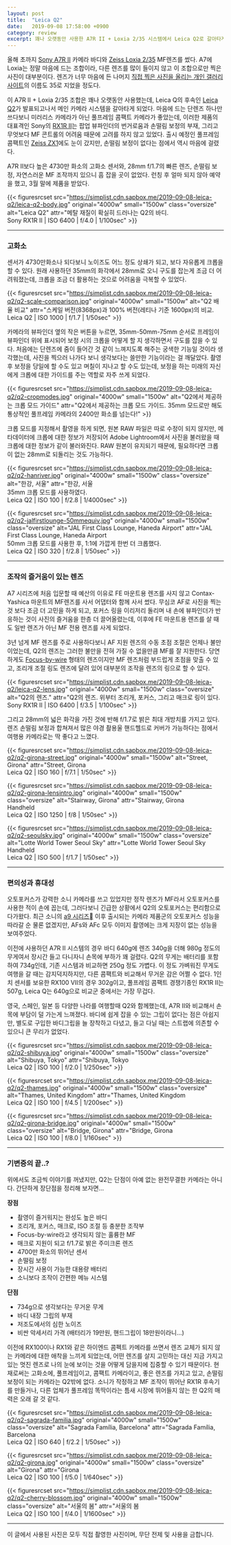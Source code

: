 ```yaml
---
layout: post
title:  "Leica Q2"
date:   2019-09-08 17:58:00 +0900
category: review
excerpt: 꽤나 오랫동안 사용한 A7R II + Loxia 2/35 시스템에서 Leica Q2로 갈아타게 되었다.
---
```


올해 초까지 [Sony A7R II][1] 카메라 바디와 [Zeiss Loxia 2/35][2] MF렌즈를 썼다. A7에 Loxia는 정말 마음에 드는 조합이라, 다른 렌즈를 많이 들이지 않고 이 조합으로만 찍은 사진이 대부분이다. 렌즈가 너무 마음에 든 나머지 [직접 찍은 사진을 올리는 개인 갤러리 사이트][3]의 이름도 35로 지었을 정도다.

이 A7R II + Loxia 2/35 조합은 꽤나 오랫동안 사용했는데, Leica Q의 후속인 [Leica Q2][4]가 발표되고나서 메인 카메라 시스템을 갈아타게 되었다. 마음에 드는 단렌즈 하나만 쓰다보니 미러리스 카메라가 아닌 풀프레임 콤팩트 카메라가 좋았는데, 이러한 제품의 대표격인 Sony의 [RX1R II][5]는 팝업 뷰파인더의 번거로움과 손떨림 보정의 부재, 그리고 무엇보다 MF 콘트롤의 어려움 때문에 고려를 하지 않고 있었다. 출시 예정인 풀프레임 콤팩트인 [Zeiss ZX1][6]에도 눈이 갔지만, 손떨림 보정이 없다는 점에서 역시 마음에 걸렸다.

A7R II보다 높은 4730만 화소의 고화소 센서와, 28mm f/1.7의 빠른 렌즈, 손떨림 보정, 자연스러운 MF 조작까지 있으니 흠 잡을 곳이 없었다. 런칭 후 얼마 되지 않아 예약을 했고, 3월 말에 제품을 받았다.

{{< figuresrcset
  src="https://simplist.cdn.sapbox.me/2019-09-08-leica-q2/leica-q2-body.jpg"
  original="4000w" small="1500w"
  class="oversize"
  alt="Leica Q2"
  attr="메탈 재질이 확실히 드러나는 Q2의 바디.<br>Sony RX1R II | ISO 6400 | f/4.0 | 1/100sec" >}}

------

### 고화소

센서가 4730만화소나 되다보니 노이즈도 어느 정도 상쇄가 되고, 보다 자유롭게 크롭을 할 수 있다. 원래 사용하던 35mm의 화각에서 28mm로 오니 구도를 잡는게 조금 더 어려워졌는데, 크롭을 조금 더 활용하는 것으로 어려움을 극복할 수 있었다.

{{< figuresrcset
  src="https://simplist.cdn.sapbox.me/2019-09-08-leica-q2/q2-scale-comparison.jpg"
  original="4000w" small="1500w"
  alt="Q2 배율 비교"
  attr="스케일 버전(8368px)과 100% 버전(레티나 기준 1600px)의 비교.<br>Leica Q2 | ISO 1000 | f/1.7 | 1/50sec" >}}

카메라의 뷰파인더 옆의 작은 버튼을 누르면, 35mm-50mm-75mm 순서로 프레임이 뷰파인더 위에 표시되어 보정 시의 크롭을 어떻게 할 지 생각하면서 구도를 잡을 수 있다. 처음에는 단렌즈에 줌이 들어간 것 같이 느껴지도록 해주는 궁색한 기능일 것이라 생각했는데, 사진을 찍으러 나가다 보니 생각보다는 쓸만한 기능이라는 걸 깨달았다. 촬영 후 보정을 당일에 할 수도 있고 며칠이 지나고 할 수도 있는데, 보정을 하는 미래의 자신에게 크롭에 대한 가이드를 주는 역할로 자주 쓰게 되었다.

{{< figuresrcset
  src="https://simplist.cdn.sapbox.me/2019-09-08-leica-q2/q2-cropmodes.jpg"
  original="4000w" small="1500w"
  alt="Q2에서 제공하는 크롭 모드 가이드"
  attr="Q2에서 제공하는 크롭 모드 가이드. 35mm 모드로만 해도 통상적인 풀프레임 카메라의 2400만 화소를 넘는다!" >}}

크롭 모드를 지정해서 촬영을 하게 되면, 원본 RAW 파일은 따로 수정이 되지 않지만, 메타데이터에 크롭에 대한 정보가 저장되어 Adobe Lightroom에서 사진을 불러왔을 때 크롭에 대한 정보가 같이 불러와진다. RAW 원본이 유지되기 때문에, 필요하다면 크롭이 없는 28mm로 되돌리는 것도 가능하다.

{{< figuresrcset
  src="https://simplist.cdn.sapbox.me/2019-09-08-leica-q2/q2-hanriver.jpg"
  original="4000w" small="1500w"
  class="oversize"
  alt="한강, 서울"
  attr="한강, 서울<br>35mm 크롭 모드를 사용하였다.<br>Leica Q2 | ISO 100 | f/2.8 | 1/4000sec" >}}

{{< figuresrcset
  src="https://simplist.cdn.sapbox.me/2019-09-08-leica-q2/q2-jalfirstlounge-50mmequiv.jpg"
  original="4000w" small="1500w"
  class="oversize"
  alt="JAL First Class Lounge, Haneda Airport"
  attr="JAL First Class Lounge, Haneda Airport<br>50mm 크롭 모드를 사용한 후, 1:1에 가깝게 한번 더 크롭했다.<br>Leica Q2 | ISO 320 | f/2.8 | 1/50sec" >}}

------

### 조작의 즐거움이 있는 렌즈

A7 시리즈에 처음 입문할 때 예산의 이유로 FE 마운트용 렌즈를 사지 않고 Contax-Yashica 마운트의 MF렌즈를 사서 어댑터와 함께 사서 썼다. 무심코 AF로 사진을 찍는 것 보다 조금 더 고민을 하게 되고, 포커스 링을 이리저리 돌리며 내 손에 뷰파인더가 반응하는 것이 사진의 즐거움을 한층 더 끌어올렸는데, 이후에 FE 마운트용 렌즈를 살 때도 일반 렌즈가 아닌 MF 전용 렌즈를 사게 되었다.

3년 넘게 MF 렌즈를 주로 사용하다보니 AF 지원 렌즈의 수동 초점 조절은 언제나 불만이었는데, Q2의 렌즈는 그러한 불만을 전혀 가질 수 없을만큼 MF를 잘 지원한다. 당연하게도 [Focus-by-wire][7] 형태의 렌즈이지만 MF 렌즈처럼 부드럽게 초점을 맞출 수 있고, 조리개 조절 링도 렌즈에 달려 있어 대부분의 조작을 렌즈의 링으로 할 수 있다.

{{< figuresrcset
  src="https://simplist.cdn.sapbox.me/2019-09-08-leica-q2/leica-q2-lens.jpg"
  original="4000w" small="1500w"
  class="oversize"
  alt="Q2의 렌즈."
  attr="Q2의 렌즈. 위부터 조리개, 포커스, 그리고 매크로 링이 있다.<br>Sony RX1R II | ISO 6400 | f/3.5 | 1/100sec" >}}


그리고 28mm의 넓은 화각을 가진 것에 반해 f/1.7로 밝은 최대 개방치를 가지고 있다. 렌즈 손떨림 보정과 합쳐져서 많은 야경 촬용울 핸드헬드로 커버가 가능하다는 점에서 여행용 카메라로는 딱 좋다고 느꼈다.

{{< figuresrcset
  src="https://simplist.cdn.sapbox.me/2019-09-08-leica-q2/q2-girona-street.jpg"
  original="4000w" small="1500w"
  alt="Street, Girona"
  attr="Street, Girona<br>Leica Q2 | ISO 160 | f/7.1 | 1/50sec" >}}

{{< figuresrcset
  src="https://simplist.cdn.sapbox.me/2019-09-08-leica-q2/q2-girona-lensintro.jpg"
  original="4000w" small="1500w"
  class="oversize"
  alt="Stairway, Girona"
  attr="Stairway, Girona<br>Handheld<br>Leica Q2 | ISO 1250 | f/8 | 1/50sec" >}}

{{< figuresrcset
  src="https://simplist.cdn.sapbox.me/2019-09-08-leica-q2/q2-seoulsky.jpg"
  original="4000w" small="1500w"
  class="oversize"
  alt="Lotte World Tower Seoul Sky"
  attr="Lotte World Tower Seoul Sky<br>Handheld<br>Leica Q2 | ISO 500 | f/1.7 | 1/50sec" >}}

------

### 편의성과 휴대성

오토포커스가 강력한 소니 카메라를 쓰고 있었지만 정작 렌즈가 MF라서 오토포커스를 사용한 적이 손에 꼽는데, 그러다보니 긴급한 상황에서 Q2의 오토포커스는 편리함으로 다가왔다. 최근 소니의 [a9 시리즈][8] 이후 출시되는 카메라 제품군의 오토포커스 성능을 따라갈 순 물론 없겠지만, AFs와 AFc 모두 이미지 촬영에는 크게 지장이 없는 성능을 보여주었다.

이전에 사용하던 A7R II 시스템의 경우 바디 640g에 렌즈 340g을 더해 980g 정도의 무게여서 장시간 들고 다니자니 손목에 부하가 꽤 걸렸다. Q2의 무게는 배터리를 포함하여 734g인데, 기존 시스템과 비교하면 250g 정도 가볍다. 이 정도 가벼워진 무게도 여행을 갈 때는 감지덕지하지만, 다른 콤팩트와 비교해서 무거운 감은 어쩔 수 없다. 1인치 센서를 보유한 RX100 VII의 경우 302g이고, 풀프레임 콤팩트 경쟁기종인 RX1R II는 507g, Leica Q는 640g으로 비교군 중에서는 가장 무겁다.

영국, 스페인, 일본 등 다양한 나라를 여행할때 Q2와 함께했는데, A7R II와 비교해서 손목에 부담이 덜 가는게 느껴졌다. 바디에 쉽게 잡을 수 있는 그립이 없다는 점은 아쉽지만, 별도로 구입한 바디그립을 늘 장착하고 다녔고, 들고 다닐 때는 스트랩에 의존할 수 있으니 큰 무리가 없었다. 

{{< figuresrcset
  src="https://simplist.cdn.sapbox.me/2019-09-08-leica-q2/q2-shibuya.jpg"
  original="4000w" small="1500w"
  class="oversize"
  alt="Shibuya, Tokyo"
  attr="Shibuya, Tokyo<br>Leica Q2 | ISO 100 | f/2.0 | 1/250sec" >}}

{{< figuresrcset
  src="https://simplist.cdn.sapbox.me/2019-09-08-leica-q2/q2-thames.jpg"
  original="4000w" small="1500w"
  class="oversize"
  alt="Thames, United Kingdom"
  attr="Thames, United Kingdom<br>Leica Q2 | ISO 100 | f/4.5 | 1/200sec" >}}

{{< figuresrcset
  src="https://simplist.cdn.sapbox.me/2019-09-08-leica-q2/q2-girona-bridge.jpg"
  original="4000w" small="1500w"
  class="oversize"
  alt="Bridge, Girona"
  attr="Bridge, Girona<br>Leica Q2 | ISO 100 | f/8.0 | 1/160sec" >}}

------

### 기변증의 끝..?

위에서도 조금씩 이야기를 꺼냈지만, Q2는 단점이 아예 없는 완전무결한 카메라는 아니다. 간단하게 장단점을 정리해 보자면...

**장점**

- 촬영이 즐거워지는 완성도 높은 바디
- 조리개, 포커스, 매크로, ISO 조절 등 충분한 조작부
- Focus-by-wire라고 생각되지 않는 훌륭한 MF
- 매크로 지원이 되고 f/1.7로 밝은 주미크론 렌즈
- 4700만 화소의 뛰어난 센서
- 손떨림 보정
- 장시간 사용이 가능한 대용량 배터리
- 소니보다 조작이 간편한 메뉴 시스템

**단점**

- 734g으로 생각보다는 무거운 무게
- 바디 내장 그립의 부재
- 저조도에서의 심한 노이즈
- 비싼 악세서리 가격 (배터리가 19만원, 핸드그립이 18만원이라니...) 


이전에 RX100이나 RX1와 같은 하이엔드 콤펙트 카메라를 쓰면서 렌즈 교체가 되지 않는 카메라에 대한 애착을 느끼게 되었는데, 어떤 렌즈를 살지 고민하는 대신 지금 가지고 있는 멋진 렌즈로 나의 눈에 보이는 것을 어떻게 담을지에 집중할 수 있기 때문이다. 현재로써는 고화소에, 풀프레임이고, 콤팩트 카메라이고, 좋은 렌즈를 가지고 있고, 손떨림 보정이 되는 카메라는 Q2밖에 없다. 소니가 작정하고 MF 조작이 뛰어난 RX1R 후속기를 만들거나, 다른 업체가 풀프레임 똑딱이라는 틈새 시장에 뛰어들지 않는 한 Q2의 매력은 오래 갈 것 같다.

{{< figuresrcset
  src="https://simplist.cdn.sapbox.me/2019-09-08-leica-q2/q2-sagrada-familia.jpg"
  original="4000w" small="1500w"
  class="oversize"
  alt="Sagrada Família, Barcelona"
  attr="Sagrada Família, Barcelona<br>Leica Q2 | ISO 640 | f/2.2 | 1/50sec" >}}

{{< figuresrcset
  src="https://simplist.cdn.sapbox.me/2019-09-08-leica-q2/q2-girona.jpg"
  original="4000w" small="1500w"
  class="oversize"
  alt="Girona"
  attr="Girona<br>Leica Q2 | ISO 100 | f/5.0 | 1/640sec" >}}

{{< figuresrcset
  src="https://simplist.cdn.sapbox.me/2019-09-08-leica-q2/q2-cherry-blossom.jpg"
  original="4000w" small="1500w"
  class="oversize"
  alt="서울의 봄"
  attr="서울의 봄<br>Leica Q2 | ISO 100 | f/4.0 | 1/1600sec" >}}

----

이 글에서 사용된 사진은 모두 직접 촬영한 사진이며, 무단 전제 및 사용을 금합니다.


[1]:	https://www.sony.com/electronics/interchangeable-lens-cameras/ilce-7rm2
[2]:	https://www.zeiss.com/camera-lenses/int/photography/products/loxia-lenses/loxia-235.html
[3]:  https://35.premi.st
[4]:  https://us.leica-camera.com/Photography/Leica-Q/Leica-Q2
[5]:  https://www.sony.com/electronics/cyber-shot-compact-cameras/dsc-rx1rm2
[6]:  https://zx1.zeiss.com
[7]:  https://youtu.be/j9ZNHQNq0io
[8]:  https://www.sony.com/electronics/interchangeable-lens-cameras/ilce-9